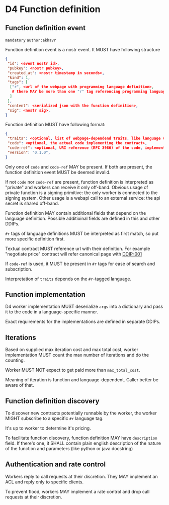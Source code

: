 D4 Function definition
====================

Function definition event
--------------------

`mandatory` `author:akhavr`

Function definition event is a nostr event.  It MUST have following
structure

```json
{
 "id": <event nostr id>,
 "pubkey": <nostr pubkey>,
 "created_at": <nostr timestamp in seconds>,
 "kind": 1,
 "tags": [
  ["r", <url of the webpage with programming language definition>,
   # there MAY be more than one "r" tag referencing programming language
  ]
 ],
 "content": <serialized json with the function definition>,
 "sig": <nostr sig>,
}
```

Function definition MUST have following format:

```json
{
 "traits": <optional, list of webpage-dependend traits, like language version>,
 "code": <optional, the actual code implementing the contract>,
 "code-ref": <optional, URI reference (RFC 3986) of the code, implementing the contract>,
 "version": "0.1.0",
}
```

Only one of `code` and `code-ref` MAY be present.  If both are
present, the function definition event MUST be deemed invalid.

If not `code` nor `code-ref` are present, function definition is
interpreted as "private" and workers can receive it only off-band.
Obvious usage of private function is a signing primitive: the only
worker is connected to the signing system.  Other usage is a webapi
call to an external service: the api secret is shared off-band.

Function definition MAY contain additional fields that depend on the
language definition.  Possible additioinal fields are defined in this
and other DDIPs.

`#r` tags of language definitions MUST be interpreted as first match,
so put more specific definition first.

Textual contract MUST reference url with their definition.  For
example "negotiate price" contract will refer canonical page with
[DDIP-001](./ddip-001.md)

If `code-ref` is used, it MUST be present in `#r` tags for ease of
search and subscription.

Interpretation of `traits` depends on the `#r`-tagged language.

## Function implementation

D4 worker implementation MUST deserialize `args` into a dictionary and
pass it to the code in a language-specific manner.

Exact requirements for the implementations are defined in separate DDIPs.

## Iterations

Based on supplied max iteration cost and max total cost, worker
implementation MUST count the max number of iterations and do the
counting.

Worker MUST NOT expect to get paid more than `max_total_cost`.

Meaning of iteration is function and language-dependent.  Caller
better be aware of that.

## Function definition discovery

To discover new contracts potentially runnable by the worker, the
worker MIGHT subscribe to a specific `#r` language tag.

It's up to worker to determine it's pricing.

To facilitate function discovery, function definition MAY have
`description` field.  If there's one, it SHALL contain plain english
description of the nature of the function and parameters (like python
or java docstring)

## Authentication and rate control

Workers reply to call requests at their discretion.  They MAY
implement an ACL and reply only to specific clients.

To prevent flood, workers MAY implement a rate control and drop call
requests at their discretion.
